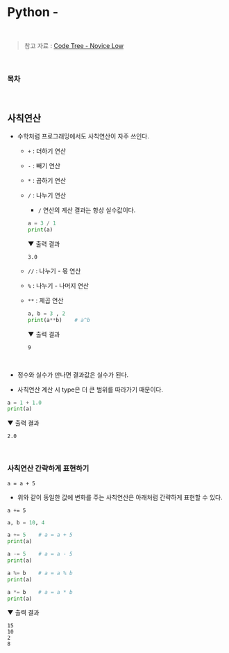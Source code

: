 # Python - 

<br/>

> 참고 자료 : <a href="https://www.codetree.ai/missions/4">Code Tree - Novice Low</a>

<br/>

### 목차

<br/>

## 사칙연산

* 수학처럼 프로그래밍에서도 사칙연산이 자주 쓰인다.

    * <code>+</code> : 더하기 연산

    * <code>-</code> : 빼기 연산

    * <code>*</code> : 곱하기 연산

    * <code>/</code> : 나누기 연산
    
        * <code>/</code> 연산의 계산 결과는 항상 실수값이다.

        ```python
        a = 3 / 1
        print(a)
        ```

        ▼ 출력 결과

        ```
        3.0
        ```

    * <code>//</code> : 나누기 - 몫 연산

    * <code>%</code> : 나누기 - 나머지 연산

    * <code>**</code> : 제곱 연산

        ```python
        a, b = 3 , 2
        print(a**b)    # a^b
        ```

        ▼ 출력 결과

        ```
        9
        ```

<br/>

* 정수와 실수가 만나면 결과값은 실수가 된다.

* 사칙연산 계산 시 type은 더 큰 범위를 따라가기 때문이다.

```python
a = 1 + 1.0
print(a)
```

▼ 출력 결과

```
2.0
```


<br/>

### 사칙연산 간략하게 표현하기

<code>a = a + 5</code>

* 위와 같이 동일한 값에 변화를 주는 사칙연산은 아래처럼 간략하게 표현할 수 있다.

<code>a += 5</code>

```python
a, b = 10, 4

a += 5    # a = a + 5
print(a)

a -= 5    # a = a - 5
print(a)

a %= b    # a = a % b
print(a)

a *= b    # a = a * b
print(a)
```

▼ 출력 결과

```
15
10
2
8
```